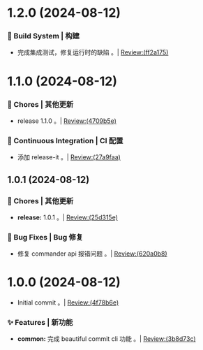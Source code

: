 # 1.2.0 (2024-08-12)


### 👷‍ Build System | 构建

* 完成集成测试，修复运行时的缺陷 。| [Review:(ff2a175)](https://github.com/aiyoudiao/beautiful-commit-cli/-/commit/ff2a1758846fe045ab806242fa8642ff4e12e6ab?view=parallel)



# 1.1.0 (2024-08-12)


### 🎫 Chores | 其他更新

* release 1.1.0 。| [Review:(4709b5e)](https://github.com/aiyoudiao/beautiful-commit-cli/-/commit/4709b5e2d12cf19cb9fcd0f6b08c8672d52e54d1?view=parallel)


### 🔧 Continuous Integration | CI 配置

* 添加 release-it 。| [Review:(27a9faa)](https://github.com/aiyoudiao/beautiful-commit-cli/-/commit/27a9faa1c2f5492dbf00f1e82e47be11e4ea7c4e?view=parallel)



## 1.0.1 (2024-08-12)


### 🎫 Chores | 其他更新

* **release:** 1.0.1 。| [Review:(25d315e)](https://github.com/aiyoudiao/beautiful-commit-cli/-/commit/25d315e0a444548d1954c953ad16a16abeddd441?view=parallel)


### 🐛 Bug Fixes | Bug 修复

* 修复 commander api 报错问题 。| [Review:(620a0b8)](https://github.com/aiyoudiao/beautiful-commit-cli/-/commit/620a0b8b1e0e2c8eaf26c770de77ce32ce6d921c?view=parallel)



# 1.0.0 (2024-08-12)


* Initial commit 。| [Review:(4f78b6e)](https://github.com/aiyoudiao/beautiful-commit-cli/-/commit/4f78b6ed0b82f87522d082d96ae2ab213f878d3d?view=parallel)


### ✨ Features | 新功能

* **common:** 完成 beautiful commit cli 功能 。| [Review:(3b8d73c)](https://github.com/aiyoudiao/beautiful-commit-cli/-/commit/3b8d73c9a0d294dea5c6bb241bf5a7d8b9826660?view=parallel)



